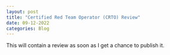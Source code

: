 ```yaml
---
layout: post
title: "Certified Red Team Operator (CRTO) Review"
date: 09-12-2022
categories: Blog
---
```



This will contain a review as soon as I get a chance to publish it. 


